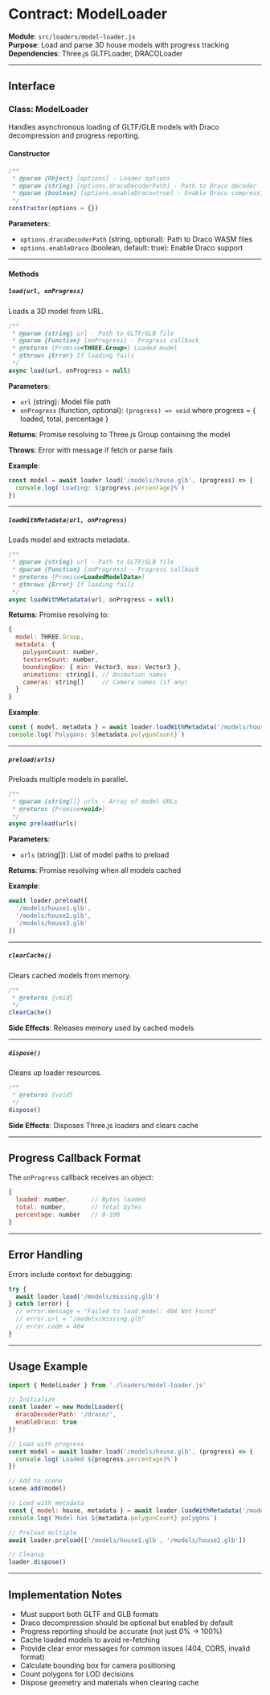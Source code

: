 # Contract: ModelLoader

**Module**: `src/loaders/model-loader.js`  
**Purpose**: Load and parse 3D house models with progress tracking  
**Dependencies**: Three.js GLTFLoader, DRACOLoader

---

## Interface

### Class: ModelLoader

Handles asynchronous loading of GLTF/GLB models with Draco decompression and progress reporting.

#### Constructor

```javascript
/**
 * @param {Object} [options] - Loader options
 * @param {string} [options.dracoDecoderPath] - Path to Draco decoder
 * @param {boolean} [options.enableDraco=true] - Enable Draco compression
 */
constructor(options = {})
```

**Parameters**:
- `options.dracoDecoderPath` (string, optional): Path to Draco WASM files
- `options.enableDraco` (boolean, default: true): Enable Draco support

---

#### Methods

##### `load(url, onProgress)`

Loads a 3D model from URL.

```javascript
/**
 * @param {string} url - Path to GLTF/GLB file
 * @param {Function} [onProgress] - Progress callback
 * @returns {Promise<THREE.Group>} Loaded model
 * @throws {Error} If loading fails
 */
async load(url, onProgress = null)
```

**Parameters**:
- `url` (string): Model file path
- `onProgress` (function, optional): `(progress) => void` where progress = { loaded, total, percentage }

**Returns**: Promise resolving to Three.js Group containing the model

**Throws**: Error with message if fetch or parse fails

**Example**:
```javascript
const model = await loader.load('/models/house.glb', (progress) => {
  console.log(`Loading: ${progress.percentage}%`)
})
```

---

##### `loadWithMetadata(url, onProgress)`

Loads model and extracts metadata.

```javascript
/**
 * @param {string} url - Path to GLTF/GLB file
 * @param {Function} [onProgress] - Progress callback
 * @returns {Promise<LoadedModelData>}
 * @throws {Error} If loading fails
 */
async loadWithMetadata(url, onProgress = null)
```

**Returns**: Promise resolving to:
```javascript
{
  model: THREE.Group,
  metadata: {
    polygonCount: number,
    textureCount: number,
    boundingBox: { min: Vector3, max: Vector3 },
    animations: string[], // Animation names
    cameras: string[]     // Camera names (if any)
  }
}
```

**Example**:
```javascript
const { model, metadata } = await loader.loadWithMetadata('/models/house.glb')
console.log(`Polygons: ${metadata.polygonCount}`)
```

---

##### `preload(urls)`

Preloads multiple models in parallel.

```javascript
/**
 * @param {string[]} urls - Array of model URLs
 * @returns {Promise<void>}
 */
async preload(urls)
```

**Parameters**:
- `urls` (string[]): List of model paths to preload

**Returns**: Promise resolving when all models cached

**Example**:
```javascript
await loader.preload([
  '/models/house1.glb',
  '/models/house2.glb',
  '/models/house3.glb'
])
```

---

##### `clearCache()`

Clears cached models from memory.

```javascript
/**
 * @returns {void}
 */
clearCache()
```

**Side Effects**: Releases memory used by cached models

---

##### `dispose()`

Cleans up loader resources.

```javascript
/**
 * @returns {void}
 */
dispose()
```

**Side Effects**: Disposes Three.js loaders and clears cache

---

## Progress Callback Format

The `onProgress` callback receives an object:

```javascript
{
  loaded: number,      // Bytes loaded
  total: number,       // Total bytes
  percentage: number   // 0-100
}
```

---

## Error Handling

Errors include context for debugging:

```javascript
try {
  await loader.load('/models/missing.glb')
} catch (error) {
  // error.message = "Failed to load model: 404 Not Found"
  // error.url = "/models/missing.glb"
  // error.code = 404
}
```

---

## Usage Example

```javascript
import { ModelLoader } from './loaders/model-loader.js'

// Initialize
const loader = new ModelLoader({
  dracoDecoderPath: '/draco/',
  enableDraco: true
})

// Load with progress
const model = await loader.load('/models/house.glb', (progress) => {
  console.log(`Loaded ${progress.percentage}%`)
})

// Add to scene
scene.add(model)

// Load with metadata
const { model: house, metadata } = await loader.loadWithMetadata('/models/villa.glb')
console.log(`Model has ${metadata.polygonCount} polygons`)

// Preload multiple
await loader.preload(['/models/house1.glb', '/models/house2.glb'])

// Cleanup
loader.dispose()
```

---

## Implementation Notes

- Must support both GLTF and GLB formats
- Draco decompression should be optional but enabled by default
- Progress reporting should be accurate (not just 0% → 100%)
- Cache loaded models to avoid re-fetching
- Provide clear error messages for common issues (404, CORS, invalid format)
- Calculate bounding box for camera positioning
- Count polygons for LOD decisions
- Dispose geometry and materials when clearing cache
